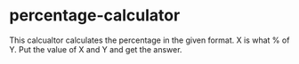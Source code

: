 # percentage-calculator
This calcualtor calculates the percentage in the given format.
X is what % of Y.
Put the value of X and Y and get the answer.

